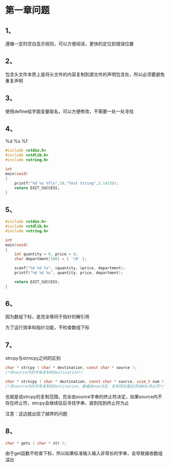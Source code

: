 # 第一章问题

## 1、

遵循一定的空白显示规则，可以方便阅读，更快的定位到错误位置

## 2、

包含头文件本质上是将头文件的内容复制到源文件的声明包含处，所以必须要避免重复声明

## 3、

使用define给字面变量取名，可以方便修改，不需要一处一处寻找

## 4、

%d %s %f

```c
#include <stdio.h>
#include <stdlib.h>
#include <string.h>

int
main(void)
{
	printf("%d %s %f\n",10,"Test String",3.14159);
	return EXIT_SUCCESS;
}
```

## 5、

```c
#include <stdio.h>
#include <stdlib.h>
#include <string.h>

int
main(void)
{
	int quantity = 0, price = 0;
	char department[100] = { '\0' };

	scanf("%d %d %s", &quantity, &price, department);
	printf("%d %d %s", quantity, price, department);

	return EXIT_SUCCESS;
}

```

## 6、

因为数组下标，是完全等同于指针的解引用

为了运行效率和指针功能，不检查数组下标

## 7、

strcpy与strncpy之间的区别

```c
char * strcpy ( char * destination, const char * source );
/*将source内的字串复制到destination*/

char * strncpy ( char * destination, const char * source, size_t num );
/*将source内的字串复制到destination，数量由num决定，复制完后最后添加NUL终止符*/

```

也就是说strcpy的复制范围，完全由source字串的终止符决定，如果source内不存在终止符，strcpy会继续往后寻找字串，直到找到终止符为止

注意：这边就出现了越界的问题

## 8、

```c
char * gets ( char * str );
```

由于get函数不检查下标，所以如果标准输入输入非常长的字串，会导致接收数组溢出